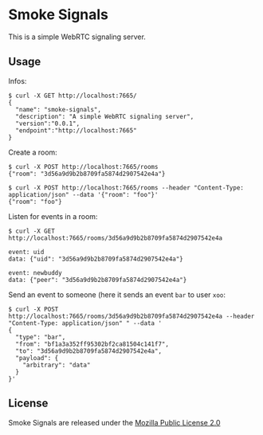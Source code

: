 Smoke Signals
=============

This is a simple WebRTC signaling server.

Usage
-----

Infos:

    $ curl -X GET http://localhost:7665/
    {
      "name": "smoke-signals",
      "description": "A simple WebRTC signaling server",
      "version":"0.0.1",
      "endpoint":"http://localhost:7665"
    }

Create a room:

    $ curl -X POST http://localhost:7665/rooms
    {"room": "3d56a9d9b2b8709fa5874d2907542e4a"}

    $ curl -X POST http://localhost:7665/rooms --header "Content-Type: application/json" --data '{"room": "foo"}'
    {"room": "foo"}

Listen for events in a room:

    $ curl -X GET http://localhost:7665/rooms/3d56a9d9b2b8709fa5874d2907542e4a

    event: uid
    data: {"uid": "3d56a9d9b2b8709fa5874d2907542e4a"}

    event: newbuddy
    data: {"peer": "3d56a9d9b2b8709fa5874d2907542e4a"}

Send an event to someone (here it sends an event `bar` to user `xoo`:

    $ curl -X POST http://localhost:7665/rooms/3d56a9d9b2b8709fa5874d2907542e4a --header "Content-Type: application/json" " --data '
    {
      "type": "bar",
      "from": "bf1a3a352ff95302bf2ca81504c141f7",
      "to": "3d56a9d9b2b8709fa5874d2907542e4a",
      "payload": {
        "arbitrary": "data"
      }
    }'

License
-------

Smoke Signals are released under the
[Mozilla Public License 2.0](http://www.mozilla.org/MPL/2.0/)

